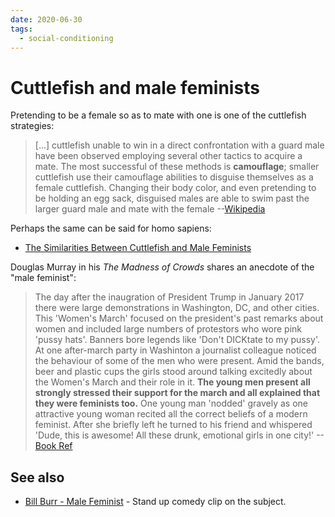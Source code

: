 ```yaml
---
date: 2020-06-30
tags:
  - social-conditioning
---
```


# Cuttlefish and male feminists

Pretending to be a female so as to mate with one is one of the cuttlefish strategies:

> [...] cuttlefish unable to win in a direct confrontation with a guard male have been observed employing several other tactics to acquire a mate. The most successful of these methods is **camouflage**; smaller cuttlefish use their camouflage abilities to disguise themselves as a female cuttlefish. Changing their body color, and even pretending to be holding an egg sack, disguised males are able to swim past the larger guard male and mate with the female --[Wikipedia](https://en.wikipedia.org/w/index.php?title=Cuttlefish&oldid=958933224#Reproduction)

Perhaps the same can be said for homo sapiens:

* [The Similarities Between Cuttlefish and Male Feminists](https://www.youtube.com/watch?v=5ADre1wFK7k)

Douglas Murray in his *The Madness of Crowds* shares an anecdote of the "male feminist":

> The day after the inaugration of President Trump in January 2017 there were large demonstrations in Washington, DC, and other cities. This 'Women's March' focused on the president's past remarks about women and included large numbers of protestors who wore pink 'pussy hats'. Banners bore legends like 'Don't DICKtate to my pussy'. At one after-march party in Washinton a journalist colleague noticed the behaviour of some of the men who were present. Amid the bands, beer and plastic cups the girls stood around talking excitedly about the Women's March and their role in it. **The young men present all strongly stressed their support for the march and all explained that they were feminists too.** One young man 'nodded' gravely as one attractive young woman recited all the correct beliefs of a modern feminist. After she briefly left he turned to his friend and whispered 'Dude, this is awesome! All these drunk, emotional girls in one city!' --[Book Ref](https://books.google.ca/books?id=spykDwAAQBAJ&pg=PT221&dq=The+young+men+present+all+strongly+stressed+their+support+for+the+march+and+all+explained+that+they+were+feminists+too&hl=en&sa=X&ved=2ahUKEwiMwd_B7KrqAhVkh-AKHReZC8wQ6AEwAHoECAUQAg#v=onepage&q=The%20young%20men%20present%20all%20strongly%20stressed%20their%20support%20for%20the%20march%20and%20all%20explained%20that%20they%20were%20feminists%20too&f=false)

## See also

* [Bill Burr - Male Feminist](https://www.youtube.com/watch?v=8D0ZygYEw1c) - Stand up comedy clip on the subject.